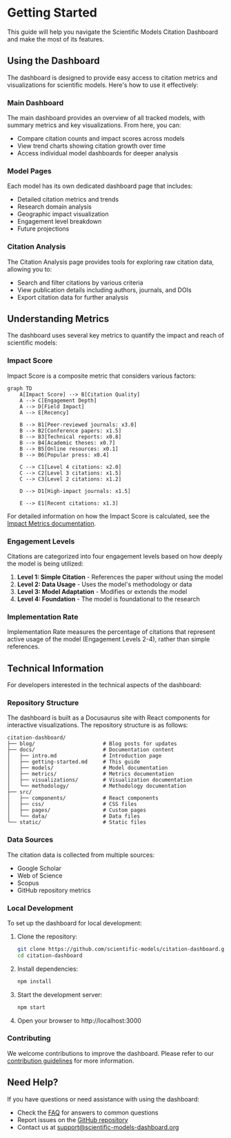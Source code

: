 # Getting Started

This guide will help you navigate the Scientific Models Citation Dashboard and make the most of its features.

## Using the Dashboard

The dashboard is designed to provide easy access to citation metrics and visualizations for scientific models. Here's how to use it effectively:

### Main Dashboard

The main dashboard provides an overview of all tracked models, with summary metrics and key visualizations. From here, you can:

- Compare citation counts and impact scores across models
- View trend charts showing citation growth over time
- Access individual model dashboards for deeper analysis

### Model Pages

Each model has its own dedicated dashboard page that includes:

- Detailed citation metrics and trends
- Research domain analysis
- Geographic impact visualization
- Engagement level breakdown
- Future projections

### Citation Analysis

The Citation Analysis page provides tools for exploring raw citation data, allowing you to:

- Search and filter citations by various criteria
- View publication details including authors, journals, and DOIs
- Export citation data for further analysis

## Understanding Metrics

The dashboard uses several key metrics to quantify the impact and reach of scientific models:

### Impact Score

Impact Score is a composite metric that considers various factors:

```mermaid
graph TD
    A[Impact Score] --> B[Citation Quality]
    A --> C[Engagement Depth]
    A --> D[Field Impact]
    A --> E[Recency]
    
    B --> B1[Peer-reviewed journals: x3.0]
    B --> B2[Conference papers: x1.5]
    B --> B3[Technical reports: x0.8]
    B --> B4[Academic theses: x0.7]
    B --> B5[Online resources: x0.1]
    B --> B6[Popular press: x0.4]
    
    C --> C1[Level 4 citations: x2.0]
    C --> C2[Level 3 citations: x1.5]
    C --> C3[Level 2 citations: x1.2]
    
    D --> D1[High-impact journals: x1.5]
    
    E --> E1[Recent citations: x1.3]
```

For detailed information on how the Impact Score is calculated, see the [Impact Metrics documentation](../metrics/impact-metrics).

### Engagement Levels

Citations are categorized into four engagement levels based on how deeply the model is being utilized:

1. **Level 1: Simple Citation** - References the paper without using the model
2. **Level 2: Data Usage** - Uses the model's methodology or data
3. **Level 3: Model Adaptation** - Modifies or extends the model
4. **Level 4: Foundation** - The model is foundational to the research

### Implementation Rate

Implementation Rate measures the percentage of citations that represent active usage of the model (Engagement Levels 2-4), rather than simple references.

## Technical Information

For developers interested in the technical aspects of the dashboard:

### Repository Structure

The dashboard is built as a Docusaurus site with React components for interactive visualizations. The repository structure is as follows:

```
citation-dashboard/
├── blog/                      # Blog posts for updates
├── docs/                      # Documentation content
│   ├── intro.md               # Introduction page
│   ├── getting-started.md     # This guide
│   ├── models/                # Model documentation
│   ├── metrics/               # Metrics documentation
│   ├── visualizations/        # Visualization documentation
│   └── methodology/           # Methodology documentation
├── src/
│   ├── components/            # React components
│   ├── css/                   # CSS files
│   ├── pages/                 # Custom pages
│   └── data/                  # Data files
└── static/                    # Static files
```

### Data Sources

The citation data is collected from multiple sources:

- Google Scholar
- Web of Science
- Scopus
- GitHub repository metrics

### Local Development

To set up the dashboard for local development:

1. Clone the repository:
   ```bash
   git clone https://github.com/scientific-models/citation-dashboard.git
   cd citation-dashboard
   ```

2. Install dependencies:
   ```bash
   npm install
   ```

3. Start the development server:
   ```bash
   npm start
   ```

4. Open your browser to http://localhost:3000

### Contributing

We welcome contributions to improve the dashboard. Please refer to our [contribution guidelines](https://github.com/scientific-models/citation-dashboard/blob/main/CONTRIBUTING.md) for more information.

## Need Help?

If you have questions or need assistance with using the dashboard:

- Check the [FAQ](faq) for answers to common questions
- Report issues on the [GitHub repository](https://github.com/scientific-models/citation-dashboard/issues)
- Contact us at [support@scientific-models-dashboard.org](mailto:support@scientific-models-dashboard.org)